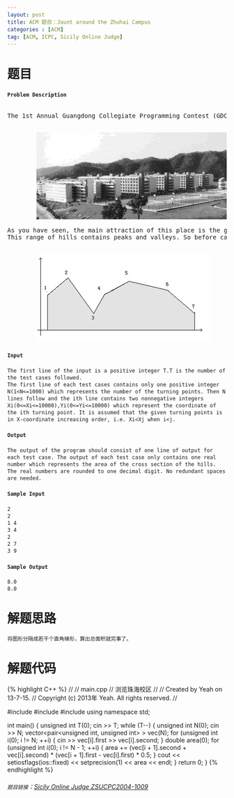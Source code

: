 ```yaml
---
layout: post
title: ACM 题目：Jaunt around the Zhuhai Campus
categories : [ACM]
tag: [ACM, ICPC, Sicily Online Judge]
---
```


# 题目

#### `Problem Description`
<pre>
<p>The 1st Annual Guangdong Collegiate Programming Contest (GDCPC) was held in Zhuhai Campus of Zhongshan(SunYat-Sen) University last year. And now we gather again for the 2nd GDCPC in the same wonderful place. After the contest, most of the participants will probably have a jaunt around the beautiful Campus.</p>
		<img src="/assets/images/posts/Sicily-ZSUCPC2004-1009_1.jpg">
<p>As you have seen, the main attraction of this place is the green hills surrounding. And a problem comes up now. What is the area of cross section of the hills?
This range of hills contains peaks and valleys. So before calculating the area, we have to firstly scale and write down the coordinates of the turning points. In the following graph, 7 turning points of a hill are marked.</p>
		<img src="/assets/images/posts/Sicily-ZSUCPC2004-1009_2.jpg">
</pre>

#### `Input`
	The first line of the input is a positive integer T.T is the number of the test cases followed.
	The first line of each test cases contains only one positive integer N(1<N<=1000) which represents the number of the turning points. Then N lines follow and the ith line contains two nonnegative integers Xi(0<=Xi<=10000),Yi(0<=Yi<=10000) which represent the coordinate of the ith turning point. It is assumed that the given turning points is in X-coordinate increasing order, i.e. Xi<Xj when i<j.

#### `Output`
	The output of the program should consist of one line of output for each test case. The output of each test case only contains one real number which represents the area of the cross section of the hills. The real numbers are rounded to one decimal digit. No redundant spaces are needed.

#### `Sample Input`
	2
	2
	1 4
	3 4
	2
	2 7
	3 9

#### `Sample Output`
	8.0
	8.0

# 解题思路
	将图形分隔成若干个直角梯形，算出总面积就完事了。

# 解题代码

<!--lint disable-->

{% highlight C++ %}
//
//  main.cpp
//  浏览珠海校区
//
//  Created by Yeah on 13-7-15.
//  Copyright (c) 2013年 Yeah. All rights reserved.
//

#include <iostream>
#include <vector>
#include <iomanip>
using namespace std;

int main()
{
    unsigned int T(0);
    cin >> T;
    while (T--)
    {
        unsigned int N(0);
        cin >> N;
        vector<pair<unsigned int, unsigned int> > vec(N);
        for (unsigned int i(0); i != N; ++i)
        {
            cin >> vec[i].first >> vec[i].second;
        }
        double area(0);
        for (unsigned int i(0); i != N - 1; ++i)
        {
            area += (vec[i + 1].second + vec[i].second) * (vec[i + 1].first - vec[i].first) * 0.5;
        }
        cout << setiosflags(ios::fixed) << setprecision(1) << area << endl;
    }
    return 0;
}
{% endhighlight %}

<!--lint enable-->

###### `题目链接`：[Sicily Online Judge ZSUCPC2004-1009](http://soj.me/dev/show_problem.php?pid=1009&cid=131)
